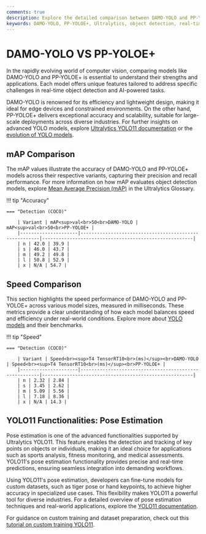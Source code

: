 ```yaml
---
comments: true  
description: Explore the detailed comparison between DAMO-YOLO and PP-YOLOE+, two cutting-edge models in the realm of object detection and real-time AI. Discover their performance metrics, efficiency for edge AI, and applications in computer vision to understand which model suits your needs best.  
keywords: DAMO-YOLO, PP-YOLOE+, Ultralytics, object detection, real-time AI, edge AI, computer vision, model comparison, AI models.
---
```


# DAMO-YOLO VS PP-YOLOE+

In the rapidly evolving world of computer vision, comparing models like DAMO-YOLO and PP-YOLOE+ is essential to understand their strengths and applications. Each model offers unique features tailored to address specific challenges in real-time object detection and AI-powered tasks.

DAMO-YOLO is renowned for its efficiency and lightweight design, making it ideal for edge devices and constrained environments. On the other hand, PP-YOLOE+ delivers exceptional accuracy and scalability, suitable for large-scale deployments across diverse industries. For further insights on advanced YOLO models, explore [Ultralytics YOLO11 documentation](https://docs.ultralytics.com/models/yolo11/) or the [evolution of YOLO models](https://www.ultralytics.com/blog/the-evolution-of-object-detection-and-ultralytics-yolo-models).


## mAP Comparison

The mAP values illustrate the accuracy of DAMO-YOLO and PP-YOLOE+ models across their respective variants, capturing their precision and recall performance. For more information on how mAP evaluates object detection models, explore [Mean Average Precision (mAP)](https://www.ultralytics.com/glossary/mean-average-precision-map) in the Ultralytics Glossary.


!!! tip "Accuracy"

	=== "Detection (COCO)"

		| Variant | mAP<sup>val<br>50<br>DAMO-YOLO | mAP<sup>val<br>50<br>PP-YOLOE+ |
		|---------------------|-------------------------------------------------------|-------------------------------------------------------|
		| n | 42.0 | 39.9 |
		| s | 46.0 | 43.7 |
		| m | 49.2 | 49.8 |
		| l | 50.8 | 52.9 |
		| x | N/A | 54.7 |
		

## Speed Comparison

This section highlights the speed performance of DAMO-YOLO and PP-YOLOE+ across various model sizes, measured in milliseconds. These metrics provide a clear understanding of how each model balances speed and efficiency under real-world conditions. Explore more about [YOLO models](https://docs.ultralytics.com/models/yolov7/) and their benchmarks.


!!! tip "Speed"

	=== "Detection (COCO)"

		| Variant | Speed<br><sup>T4 TensorRT10<br>(ms)</sup><br>DAMO-YOLO | Speed<br><sup>T4 TensorRT10<br>(ms)</sup><br>PP-YOLOE+ |
		|---------------------|-------------------------------------------------------|-------------------------------------------------------|
		| n | 2.32 | 2.84 |
		| s | 3.45 | 2.62 |
		| m | 5.09 | 5.56 |
		| l | 7.18 | 8.36 |
		| x | N/A | 14.3 |

## YOLO11 Functionalities: Pose Estimation

Pose estimation is one of the advanced functionalities supported by Ultralytics YOLO11. This feature enables the detection and tracking of key points on objects or individuals, making it an ideal choice for applications such as sports analysis, fitness monitoring, and medical assessments. YOLO11's pose estimation functionality provides precise and real-time predictions, ensuring seamless integration into demanding workflows.

Using YOLO11's pose estimation, developers can fine-tune models for custom datasets, such as tiger pose or hand keypoints, to achieve higher accuracy in specialized use cases. This flexibility makes YOLO11 a powerful tool for diverse industries. For a detailed overview of pose estimation techniques and real-world applications, explore the [YOLO11 documentation](https://docs.ultralytics.com/models/yolo11/).

For guidance on custom training and dataset preparation, check out this [tutorial on custom training YOLO11](https://www.ultralytics.com/blog/custom-training-ultralytics-yolo11-with-computer-vision-datasets).
